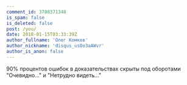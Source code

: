 ```yaml
---
comment_id: 3708371348
is_spam: false
is_deleted: false
post: /you/
date: 2018-01-15T03:33:39Z
author_fullname: 'Олег Комков'
author_nickname: 'disqus_usOo3aAWvr'
author_is_anon: false
---
```


<p>90% процентов ошибок в доказательствах скрыты под оборотами  "Очевидно..." и "Нетрудно видеть..."</p>
